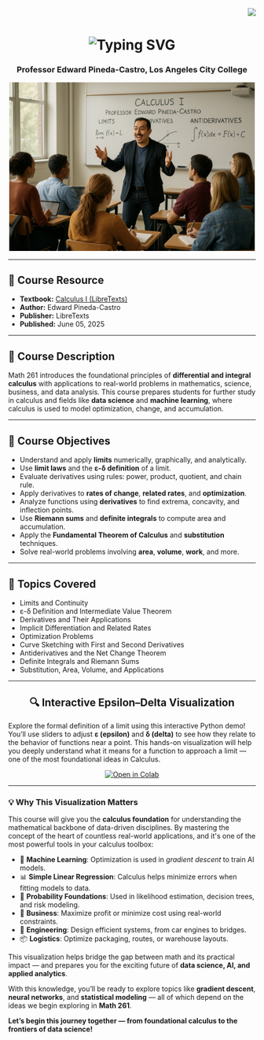 <!-- Math 261: Calculus I README -->

<div align="right">
    <img src="https://visitor-badge.laobi.icu/badge?page_id=pineda0021.math261&reset=true" />
</div>

<h1 align="center">
    <img src="https://readme-typing-svg.herokuapp.com/?font=Righteous&size=30&center=true&vCenter=true&width=500&height=70&duration=4000&lines=Welcome+to+Math+261;Calculus+I+at+LACC" alt="Typing SVG" />
</h1>

<h3 align="center">Professor Edward Pineda-Castro, Los Angeles City College</h3>

<p align="center">
  <img src="https://raw.githubusercontent.com/pineda0021/Math-261-Calculus/main/Picture.png" width="500"/>
</p>

<hr/>

<h2>📘 Course Resource</h2>
<ul>
    <li><strong>Textbook:</strong> <a href="https://math.libretexts.org/Courses/Los_Angeles_City_College/MATH_261%3A_Calculus_I" target="_blank">Calculus I (LibreTexts)</a></li>
    <li><strong>Author:</strong> Edward Pineda-Castro</li>
    <li><strong>Publisher:</strong> LibreTexts</li>
    <li><strong>Published:</strong> June 05, 2025</li>
</ul>

<hr/>

<h2>📖 Course Description</h2>
<p>
    Math 261 introduces the foundational principles of <strong>differential and integral calculus</strong> with applications to real-world problems in mathematics, science, business, and data analysis.
    This course prepares students for further study in calculus and fields like <strong>data science</strong> and <strong>machine learning</strong>, where calculus is used to model optimization, change, and accumulation.
</p>

<hr/>

<h2>🎯 Course Objectives</h2>
<ul>
    <li>Understand and apply <strong>limits</strong> numerically, graphically, and analytically.</li>
    <li>Use <strong>limit laws</strong> and the <strong>ε-δ definition</strong> of a limit.</li>
    <li>Evaluate derivatives using rules: power, product, quotient, and chain rule.</li>
    <li>Apply derivatives to <strong>rates of change</strong>, <strong>related rates</strong>, and <strong>optimization</strong>.</li>
    <li>Analyze functions using <strong>derivatives</strong> to find extrema, concavity, and inflection points.</li>
    <li>Use <strong>Riemann sums</strong> and <strong>definite integrals</strong> to compute area and accumulation.</li>
    <li>Apply the <strong>Fundamental Theorem of Calculus</strong> and <strong>substitution</strong> techniques.</li>
    <li>Solve real-world problems involving <strong>area</strong>, <strong>volume</strong>, <strong>work</strong>, and more.</li>
</ul>

<hr/>

<h2>📌 Topics Covered</h2>
<ul>
    <li>Limits and Continuity</li>
    <li>ε-δ Definition and Intermediate Value Theorem</li>
    <li>Derivatives and Their Applications</li>
    <li>Implicit Differentiation and Related Rates</li>
    <li>Optimization Problems</li>
    <li>Curve Sketching with First and Second Derivatives</li>
    <li>Antiderivatives and the Net Change Theorem</li>
    <li>Definite Integrals and Riemann Sums</li>
    <li>Substitution, Area, Volume, and Applications</li>
</ul>

<hr/>

<h2 align="center">🔍 Interactive Epsilon–Delta Visualization</h2>

<p>
  Explore the formal definition of a limit using this interactive Python demo! You’ll use sliders to adjust <strong>ε (epsilon)</strong> and <strong>δ (delta)</strong> to see how they relate to the behavior of functions near a point.
  This hands-on visualization will help you deeply understand what it means for a function to approach a limit — one of the most foundational ideas in Calculus.
</p>

<p align="center">
  <a href="https://colab.research.google.com/github/pineda0021/Math-261-Calculus/blob/main/epsilon_delta_visualization.ipynb" target="_blank">
    <img src="https://colab.research.google.com/assets/colab-badge.svg" alt="Open in Colab"/>
  </a>
</p>

<hr/>

<h3>💡 Why This Visualization Matters</h3>

<p>This course will give you the <strong>calculus foundation</strong> for understanding the mathematical backbone of data-driven disciplines. By mastering the concept of the heart of countless real-world applications, and it's one of the most powerful tools in your calculus toolbox:</p>

<ul>
  <li>🧠 <strong>Machine Learning</strong>: Optimization is used in <em>gradient descent</em> to train AI models.</li>
  <li>📊 <strong>Simple Linear Regression</strong>: Calculus helps minimize errors when fitting models to data.</li>
  <li>🎲 <strong>Probability Foundations</strong>: Used in likelihood estimation, decision trees, and risk modeling.</li>
  <li>💼 <strong>Business</strong>: Maximize profit or minimize cost using real-world constraints.</li>
  <li>🚗 <strong>Engineering</strong>: Design efficient systems, from car engines to bridges.</li>
  <li>📦 <strong>Logistics</strong>: Optimize packaging, routes, or warehouse layouts.</li>
</ul>

<p>
  This visualization helps bridge the gap between math and its practical impact — and prepares you for the exciting future of <strong>data science, AI, and applied analytics</strong>.
</p>
<p>
  With this knowledge, you’ll be ready to explore topics like <strong>gradient descent</strong>, <strong>neural networks</strong>, and <strong>statistical modeling</strong> — all of which depend on the ideas we begin exploring in <strong>Math 261</strong>.
</p>

<p><strong>Let’s begin this journey together — from foundational calculus to the frontiers of data science!</strong></p>

